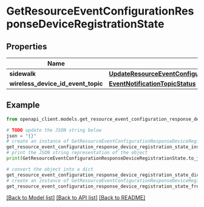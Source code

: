 # GetResourceEventConfigurationResponseDeviceRegistrationState


## Properties

Name | Type | Description | Notes
------------ | ------------- | ------------- | -------------
**sidewalk** | [**UpdateResourceEventConfigurationRequestDeviceRegistrationStateSidewalk**](UpdateResourceEventConfigurationRequestDeviceRegistrationStateSidewalk.md) |  | [optional] 
**wireless_device_id_event_topic** | [**EventNotificationTopicStatus**](EventNotificationTopicStatus.md) |  | [optional] 

## Example

```python
from openapi_client.models.get_resource_event_configuration_response_device_registration_state import GetResourceEventConfigurationResponseDeviceRegistrationState

# TODO update the JSON string below
json = "{}"
# create an instance of GetResourceEventConfigurationResponseDeviceRegistrationState from a JSON string
get_resource_event_configuration_response_device_registration_state_instance = GetResourceEventConfigurationResponseDeviceRegistrationState.from_json(json)
# print the JSON string representation of the object
print(GetResourceEventConfigurationResponseDeviceRegistrationState.to_json())

# convert the object into a dict
get_resource_event_configuration_response_device_registration_state_dict = get_resource_event_configuration_response_device_registration_state_instance.to_dict()
# create an instance of GetResourceEventConfigurationResponseDeviceRegistrationState from a dict
get_resource_event_configuration_response_device_registration_state_from_dict = GetResourceEventConfigurationResponseDeviceRegistrationState.from_dict(get_resource_event_configuration_response_device_registration_state_dict)
```
[[Back to Model list]](../README.md#documentation-for-models) [[Back to API list]](../README.md#documentation-for-api-endpoints) [[Back to README]](../README.md)


